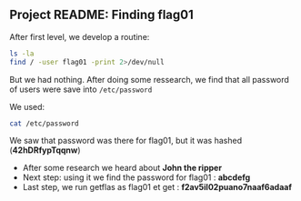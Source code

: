 ## Project README: Finding flag01

After first level, we develop a routine:

```bash
ls -la
find / -user flag01 -print 2>/dev/null
```
But we had nothing. After doing some ressearch, we find that all password of users were save into `/etc/password`

We used:
```bash
cat /etc/password
```

We saw that password was there for flag01, but it was hashed (**42hDRfypTqqnw**)

- After some research we heard about **John the ripper**
- Next step: using it we find the password for flag01 : **abcdefg**
- Last step, we run getflas as flag01 et get : **f2av5il02puano7naaf6adaaf**
